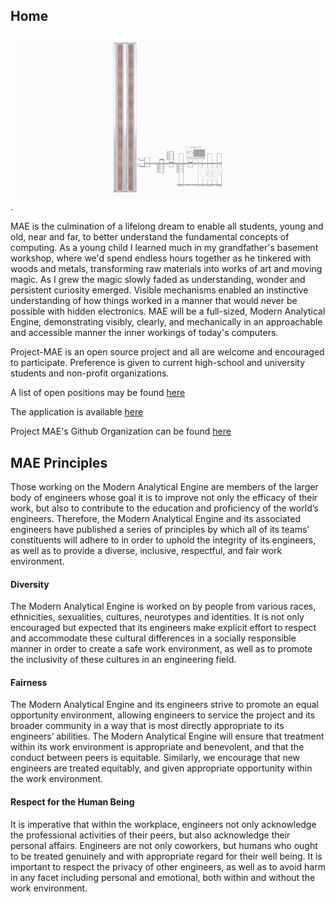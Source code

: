 
## Home

![CAD-render.jpg](/gallery/CAD-render.jpg "CAD-render.jpg").

MAE is the culmination of a lifelong dream to enable all students, young and old, near and far, to better understand the fundamental concepts of computing. 
As a young child I learned much in my grandfather's basement workshop, where we'd spend endless hours together as he tinkered with woods and metals, transforming raw materials into works of art and moving magic. 
As I grew the magic slowly faded as understanding, wonder and persistent curiosity emerged. 
Visible mechanisms enabled an instinctive understanding of how things worked in a manner that would never be possible with hidden electronics. 
MAE will be a full-sized, Modern Analytical Engine, demonstrating visibly, clearly, and mechanically in an approachable and accessible manner the inner workings of today's computers.

Project-MAE is an open source project and all are welcome and encouraged to participate. Preference is given to current high-school and university students and non-profit organizations.

A list of open positions may be found [here](https://github.com/project-mae/documentation/blob/main/contributors.md#open-leadership-roles)

The application is available [here](https://forms.gle/NLUeaQptGuoGQHVR6)

Project MAE's Github Organization can be found [here](https://github.com/project-mae)



## MAE Principles
Those working on the Modern Analytical Engine are members of the larger body of engineers whose goal it is to improve not only the efficacy of their work, but also to contribute to the education and proficiency of the world’s engineers. 
Therefore, the Modern Analytical Engine and its associated engineers have published a series of principles by which all of its teams’ constituents will adhere to in order to uphold the integrity of its engineers, as well as to provide a diverse, inclusive, respectful, and fair work environment. 

#### Diversity
The Modern Analytical Engine is worked on by people from various races, ethnicities, sexualities, cultures, neurotypes and identities. 
It is not only encouraged but expected that its engineers  make explicit effort to respect and accommodate these cultural differences in a socially responsible manner in order to create a safe work environment, as well as to promote the inclusivity of these cultures in an engineering field. 

#### Fairness
The Modern Analytical Engine and its engineers strive to promote an equal opportunity environment, allowing engineers to service the project and its broader community in a way that is most directly appropriate to its engineers’ abilities. 
The Modern Analytical Engine will ensure that treatment within its work environment is appropriate and benevolent, and that the conduct between peers is equitable. 
Similarly, we encourage that new engineers are treated equitably, and given appropriate opportunity within the work environment.

#### Respect for the Human Being
It is imperative that within the workplace, engineers not only acknowledge the professional activities of their peers, but also acknowledge their personal affairs. 
Engineers are not only coworkers, but humans who ought to be treated genuinely and with appropriate regard for their well being. 
It is important to respect the privacy of other engineers, as well as to avoid harm in any facet including personal and emotional, both within and without the work environment.
